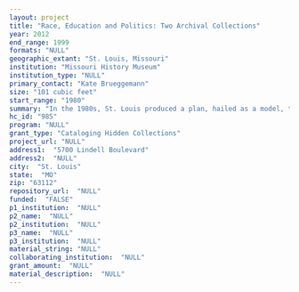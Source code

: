 ```yaml
--- 
layout: project 
title: "Race, Education and Politics: Two Archival Collections"
year: 2012
end_range: 1999
formats: "NULL"
geographic_extant: "St. Louis, Missouri"
institution: "Missouri History Museum"
institution_type: "NULL"
primary_contact: "Kate Brueggemann"
size: "101 cubic feet"
start_range: "1980"
summary: "In the 1980s, St. Louis produced a plan, hailed as a model, to desegregate majority African-American schools. A product of the Voluntary Inter-district Coordinating Council (VICC), the plan created a system of magnet schools in the City and provided an opportunity for students to attend school, tuition free, in one of 17 suburban districts. Although the plan offered quality education in an integrated setting, most city schools remained segregated, and some leaders questioned the cost of busing to achieve integration. Freeman Bosley, Jr., the first African-American mayor in the city's history, campaigned on ending busing as a key to his plan for renewal. Two archival collections at the Missouri History Museums link these chapters in St. Louis history. The VICC records (1980-1999) consist of 74 linear feet of files pertaining to the administrative and legal challenges the group faced between its creation in 1980 and the U.S. Supreme Court Case, Missouri vs. Rockwood School District, forcing the state to comply with the plan in 1999. Secondly, the Mayoral Papers (1993-1997) of Freeman Bosley, Jr. shed light on the administration of an African American whose antibusing stance put him in opposition to the VICC. This collection consists of only 27.5 linear feet since most of the papers were destroyed due to poor storage conditions prior to donation. Only a quarter of the original collection remains, increasing its value as the only glimpse into an historic administration."
hc_id: "985"
program: "NULL"
grant_type: "Cataloging Hidden Collections"
project_url: "NULL"
address1:  "5700 Lindell Boulevard"
address2:  "NULL"
city:  "St. Louis"
state:  "MO"
zip: "63112"
repository_url:  "NULL"
funded:  "FALSE"
p1_institution:  "NULL"
p2_name:  "NULL"
p2_institution:  "NULL"
p3_name:  "NULL"
p3_institution:  "NULL"
material_string: "NULL"
collaborating_institution:  "NULL"
grant_amount:  "NULL"
material_description:  "NULL"
---
```

